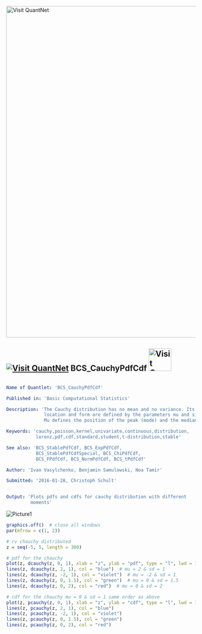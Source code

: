 
[<img src="https://github.com/QuantLet/Styleguide-and-FAQ/blob/master/pictures/banner.png" width="880" alt="Visit QuantNet">](http://quantlet.de/index.php?p=info)

## [<img src="https://github.com/QuantLet/Styleguide-and-Validation-procedure/blob/master/pictures/qloqo.png" alt="Visit QuantNet">](http://quantlet.de/) **BCS_CauchyPdfCdf** [<img src="https://github.com/QuantLet/Styleguide-and-Validation-procedure/blob/master/pictures/QN2.png" width="60" alt="Visit QuantNet 2.0">](http://quantlet.de/d3/ia)

```yaml

Name of Quantlet: 'BCS_CauchyPdfCdf'

Published in: 'Basic Computational Statistics'

Description: 'The Cauchy distribution has no mean and no variance. Its
              location and form are defined by the parameters mu and sigma.
              Mu defines the position of the peak (mode) and the median.'

Keywords: 'cauchy,poisson,kernel,univariate,continuous,distribution,
           lorenz,pdf,cdf,standard,student,t-distribution,stable'

See also: 'BCS_StablePdfCdf, BCS_ExpPdfCdf,
           BCS_StablePdfCdfSpecial, BCS_ChiPdfCdf,
           BCS_FPdfCdf, BCS_NormPdfCdf, BCS_tPdfCdf'

Author: 'Ivan Vasylchenko, Benjamin Samulowski, Noa Tamir'

Submitted: '2016-01-28, Christoph Schult'


Output: 'Plots pdfs and cdfs for cauchy distribution with different
         moments'
```

![Picture1](BCS_CauchyPdfCdf.png)


```r
graphics.off()  # close all windows
par(mfrow = c(1, 2))

# rv chauchy distributed
z = seq(-5, 5, length = 300)

# pdf for the chauchy
plot(z, dcauchy(z, 0, 1), xlab = "z", ylab = "pdf", type = "l", lwd = 1)  # mu = 0 & sd = 1
lines(z, dcauchy(z, 2, 1), col = "blue")  # mu = 2 & sd = 1
lines(z, dcauchy(z, -2, 1), col = "violet")  # mu = -2 & sd = 1
lines(z, dcauchy(z, 0, 1.5), col = "green")  # mu = 0 & sd = 1.5
lines(z, dcauchy(z, 0, 2), col = "red")  # mu = 0 & sd = 2

# cdf for the chauchy mu = 0 & sd = 1 same order as above
plot(z, pcauchy(z, 0, 1), xlab = "z", ylab = "cdf", type = "l", lwd = 1)
lines(z, pcauchy(z, 2, 1), col = "blue")
lines(z, pcauchy(z, -2, 1), col = "violet")
lines(z, pcauchy(z, 0, 1.5), col = "green")
lines(z, pcauchy(z, 0, 2), col = "red")
```

